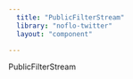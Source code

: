 ```yaml
---
  title: "PublicFilterStream"
  library: "noflo-twitter"
  layout: "component"

---
```

PublicFilterStream